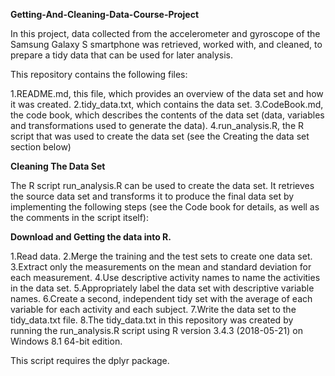 **Getting-And-Cleaning-Data-Course-Project**

In this project, data collected from the accelerometer and gyroscope of the Samsung Galaxy S smartphone was retrieved, worked with, and cleaned, to prepare a tidy data that can be used for later analysis.

This repository contains the following files:

1.README.md, this file, which provides an overview of the data set and how it was created.
2.tidy_data.txt, which contains the data set.
3.CodeBook.md, the code book, which describes the contents of the data set (data, variables and transformations used to generate the data).
4.run_analysis.R, the R script that was used to create the data set (see the Creating the data set section below)

**Cleaning The Data Set**

The R script run_analysis.R can be used to create the data set. It retrieves the source data set and transforms it to produce the final data set by implementing the following steps (see the Code book for details, as well as the comments in the script itself):

**Download and Getting the data into R.**

1.Read data.
2.Merge the training and the test sets to create one data set.
3.Extract only the measurements on the mean and standard deviation for each measurement.
4.Use descriptive activity names to name the activities in the data set.
5.Appropriately label the data set with descriptive variable names.
6.Create a second, independent tidy set with the average of each variable for each activity and each subject.
7.Write the data set to the tidy_data.txt file.
8.The tidy_data.txt in this repository was created by running the run_analysis.R script using R version 3.4.3 (2018-05-21) on Windows 8.1 64-bit edition.

This script requires the dplyr package.
